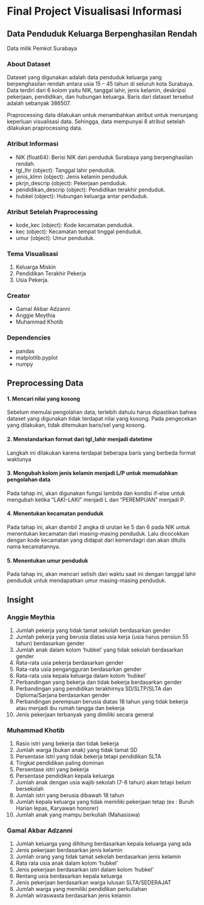 # Final Project Visualisasi Informasi
## Data Penduduk Keluarga Berpenghasilan Rendah
Data milik Pemkot Surabaya

### About Dataset
Dataset yang digunakan adalah data penduduk keluarga yang berpenghasilan rendah antara usia 15 – 45 tahun di seluruh kota Surabaya. Data terdiri dari 6 kolom yaitu NIK, tanggal lahir, jenis kelamin, deskripsi pekerjaan, pendidikan, dan hubungan keluarga. Baris dari dataset tersebut adalah sebanyak 386507.

Praprocessing data dilakukan untuk menambahkan atribut untuk menunjang keperluan visualisasi data. Sehingga, data mempunyai 8 atribut setelah dilakukan praprocessing data.

### Atribut Informasi
- NIK (float64): Berisi NIK dari penduduk Surabaya yang berpenghasilan rendah.
- tgl_lhr (object): Tanggal lahir penduduk.
- jenis_klmn (object): Jenis kelamin penduduk.
- pkrjn_descrip (object): Pekerjaan penduduk.
- pendidikan_descrip (object): Pendidikan terakhir penduduk.
- hubkel (object): Hubungan keluarga antar penduduk.

### Atribut Setelah Praprocessing
- kode_kec (object): Kode kecamatan penduduk.
- kec (object): Kecamatan tempat tinggal penduduk.
- umur (object): Umur penduduk.

### Tema Visualisasi
1. Keluarga Miskin
2. Pendidikan Terakhir Pekerja
3. Usia Pekerja.

### Creator
- Gamal Akbar Adzanni
- Anggie Meythia
- Muhammad Khotib

### Dependencies
- pandas
- matplotlib.pyplot
- numpy

## Preprocessing Data
#### 1. Mencari nilai yang kosong
Sebelum memulai pengolahan data, terlebih dahulu harus dipastikan bahwa dataset yang digunakan tidak terdapat nilai yang kosong. Pada pengecekan yang dilakukan, tidak ditemukan baris/sel yang kosong.
#### 2. Menstandarkan format dari tgl_lahir menjadi datetime
Langkah ini dilakukan karena terdapat beberapa baris yang berbeda format waktunya
#### 3. Mengubah kolom jenis kelamin menjadi L/P untuk memudahkan pengolahan data
Pada tahap ini, akan digunakan fungsi lambda dan kondisi if-else untuk mengubah ketika “LAKI-LAKI” menjadi L dan “PEREMPUAN” menjadi P.
#### 4. Menentukan kecamatan penduduk
Pada tahap ini, akan diambil 2 angka di urutan ke 5 dan 6 pada NIK untuk menentukan kecamatan dari masing-masing penduduk. Lalu dicocokkan dengan kode kecamatan yang didapat dari kemendagri dan akan ditulis nama kecamatannya.
#### 5. Menentukan umur penduduk
Pada tahap ini, akan mencari selisih dari waktu saat ini dengan tanggal lahir penduduk untuk mendapatkan umur masing-masing penduduk.

## Insight
### Anggie Meythia
1. Jumlah pekerja yang tidak tamat sekolah berdasarkan gender 
2. Jumlah pekerja yang berusia diatas usia kerja (usia harus pensiun 55 tahun) berdasarkan gender 
3. Jumlah anak dalam kolom ‘hubkel’ yang tidak sekolah berdasarkan gender 
4. Rata-rata usia pekerja berdasarkan gender 
5. Rata-rata usia pengangguran berdasarkan gender 
6. Rata-rata usia kepala keluarga dalam kolom ‘hubkel’ 
7. Perbandingan yang bekerja dan tidak bekerja berdasarkan gender 
8. Perbandingan yang pendidikan terakhirnya SD/SLTP/SLTA dan Diploma/Sarjana berdasarkan gender  
9. Perbandingan perempuan berusia diatas 18 tahun yang tidak bekerja atau menjadi ibu rumah tangga dan bekerja 
10. Jenis pekerjaan terbanyak yang dimiliki secara general 

### Muhammad Khotib
1. Rasio istri yang bekerja dan tidak bekerja 
2. Jumlah warga (bukan anak) yang tidak tamat SD 
3. Persentase istri yang tidak bekerja tetapi pendidikan SLTA 
4. Tingkat pendidikan paling dominan 
5. Persentase istri yang bekerja 
6. Persentase pendidikan kepala keluarga 
7. Jumlah anak dengan usia wajib sekolah (7-8 tahun) akan tetapi belum bersekolah 
8. Jumlah istri yang berusia dibawah 18 tahun  
9. Jumlah kepala keluarga yang tidak memiliki pekerjaan tetap (ex : Buruh Harian lepas, Karyawan honorer) 
10. Jumlah anak yang mampu berkuliah (Mahasiswa) 

### Gamal Akbar Adzanni
1. Jumlah keluarga yang dihitung berdasarkan kepala keluarga yang ada 
2. Jenis pekerjaan berdasarkan jenis kelamin 
3. Jumlah orang yang tidak tamat sekolah berdasarkan jenis kelamin 
4. Rata rata usia anak dalam kolom ‘hubkel’ 
5. Jenis pekerjaan berdasarkan istri dalam kolom ‘hubkel’ 
6. Rentang usia berdasarkan kepala keluarga 
7. Jenis pekerjaan berdasarkan warga lulusan SLTA/SEDERAJAT 
8. Jumlah warga yang memiliki pendidikan perkuliahan 
9. Jumlah wiraswasta berdasarkan jenis kelamin 
